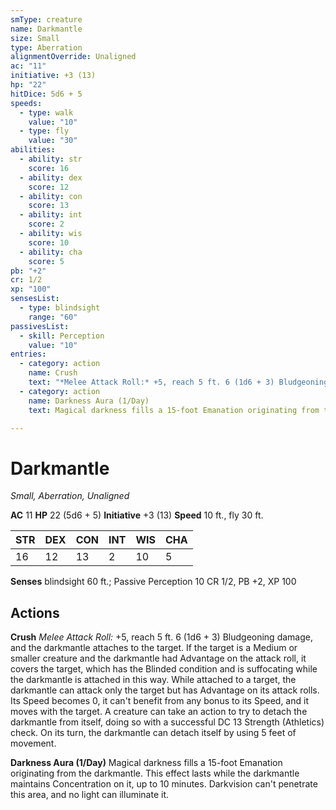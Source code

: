```yaml
---
smType: creature
name: Darkmantle
size: Small
type: Aberration
alignmentOverride: Unaligned
ac: "11"
initiative: +3 (13)
hp: "22"
hitDice: 5d6 + 5
speeds:
  - type: walk
    value: "10"
  - type: fly
    value: "30"
abilities:
  - ability: str
    score: 16
  - ability: dex
    score: 12
  - ability: con
    score: 13
  - ability: int
    score: 2
  - ability: wis
    score: 10
  - ability: cha
    score: 5
pb: "+2"
cr: 1/2
xp: "100"
sensesList:
  - type: blindsight
    range: "60"
passivesList:
  - skill: Perception
    value: "10"
entries:
  - category: action
    name: Crush
    text: "*Melee Attack Roll:* +5, reach 5 ft. 6 (1d6 + 3) Bludgeoning damage, and the darkmantle attaches to the target. If the target is a Medium or smaller creature and the darkmantle had Advantage on the attack roll, it covers the target, which has the Blinded condition and is suffocating while the darkmantle is attached in this way. While attached to a target, the darkmantle can attack only the target but has Advantage on its attack rolls. Its Speed becomes 0, it can't benefit from any bonus to its Speed, and it moves with the target. A creature can take an action to try to detach the darkmantle from itself, doing so with a successful DC 13 Strength (Athletics) check. On its turn, the darkmantle can detach itself by using 5 feet of movement."
  - category: action
    name: Darkness Aura (1/Day)
    text: Magical darkness fills a 15-foot Emanation originating from the darkmantle. This effect lasts while the darkmantle maintains  Concentration on it, up to 10 minutes. Darkvision can't penetrate this area, and no light can illuminate it.

---
```


# Darkmantle
*Small, Aberration, Unaligned*

**AC** 11
**HP** 22 (5d6 + 5)
**Initiative** +3 (13)
**Speed** 10 ft., fly 30 ft.

| STR | DEX | CON | INT | WIS | CHA |
| --- | --- | --- | --- | --- | --- |
| 16 | 12 | 13 | 2 | 10 | 5 |

**Senses** blindsight 60 ft.; Passive Perception 10
CR 1/2, PB +2, XP 100

## Actions

**Crush**
*Melee Attack Roll:* +5, reach 5 ft. 6 (1d6 + 3) Bludgeoning damage, and the darkmantle attaches to the target. If the target is a Medium or smaller creature and the darkmantle had Advantage on the attack roll, it covers the target, which has the Blinded condition and is suffocating while the darkmantle is attached in this way. While attached to a target, the darkmantle can attack only the target but has Advantage on its attack rolls. Its Speed becomes 0, it can't benefit from any bonus to its Speed, and it moves with the target. A creature can take an action to try to detach the darkmantle from itself, doing so with a successful DC 13 Strength (Athletics) check. On its turn, the darkmantle can detach itself by using 5 feet of movement.

**Darkness Aura (1/Day)**
Magical darkness fills a 15-foot Emanation originating from the darkmantle. This effect lasts while the darkmantle maintains  Concentration on it, up to 10 minutes. Darkvision can't penetrate this area, and no light can illuminate it.
